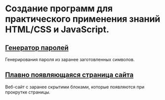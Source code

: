 # Создание программ для практического применения знаний HTML/CSS и JavaScript.

## [Генератор паролей](./password-generator/index.html)

Генерирования пароля из заранее заготовленных символов.

## [Плавно появляющаяся страница сайта](./smoothly-appearing-landing-page/index.html)

Веб-сайт с заранее скрытими блоками, которые появляются при прокрутке страницы.